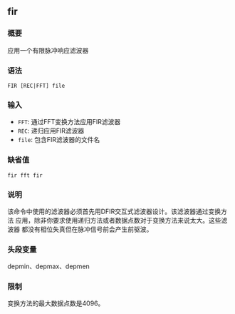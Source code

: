 ## fir

### 概要

应用一个有限脉冲响应滤波器

### 语法

``` {.bash}
FIR [REC|FFT] file
```

### 输入

- `FFT`: 通过FFT变换方法应用FIR滤波器
- `REC`: 递归应用FIR滤波器
- `file`: 包含FIR滤波器的文件名

### 缺省值

``` {.bash}
fir fft fir
```

### 说明

该命令中使用的滤波器必须首先用DFIR交互式滤波器设计。该滤波器通过变换方法
应用，除非你要求使用递归方法或者数据点数对于变换方法来说太大。这些滤波器
都没有相位失真但在脉冲信号前会产生前驱波。

### 头段变量

depmin、depmax、depmen

### 限制

变换方法的最大数据点数是4096。
